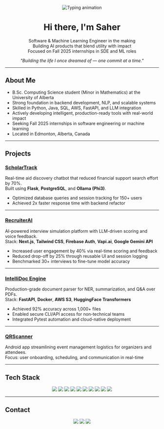 <p align="center">
  <img src="https://readme-typing-svg.demolab.com?font=Fira+Code&weight=500&pause=1000&color=F5F5F5&center=true&vCenter=true&width=500&lines=Hi%2C+I'm+Saher+Afrin+Khan;Software+Engineer+in+Progress;Building+LLM-integrated+tools+with+impact" alt="Typing animation" />
</p>

<h1 align="center">Hi there, I'm Saher</h1>

<p align="center">
   Software & Machine Learning Engineer in the making <br>
   Building AI products that blend utility with impact <br>
   Focused on Fall 2025 internships in SDE and ML roles
</p>

<p align="center"><em>"Building the life I once dreamed of — one commit at a time."</em></p>

---

## About Me

- B.Sc. Computing Science student (Minor in Mathematics) at the University of Alberta  
- Strong foundation in backend development, NLP, and scalable systems  
- Skilled in Python, Java, SQL, AWS, FastAPI, and LLM integration  
- Actively developing intelligent, production-ready tools with real-world impact  
- Seeking Fall 2025 internships in software engineering or machine learning  
- Located in Edmonton, Alberta, Canada

---

## Projects

### [ScholarTrack](https://github.com/saherafr/ScholarTrack)  
Real-time aid discovery chatbot that reduced financial support search effort by 70%.  
Built using **Flask**, **PostgreSQL**, and **Ollama (Phi3)**.  
- Optimized database queries and session tracking for 150+ users  
- Achieved 2x faster response time with backend refactor

---

### [RecruiterAI](https://github.com/saherafr/preppwise)  
AI-powered interview simulation platform with LLM-driven scoring and voice feedback.  
Stack: **Next.js**, **Tailwind CSS**, **Firebase Auth**, **Vapi.ai**, **Google Gemini API**  
- Increased user engagement by 40% via real-time scoring and feedback  
- Reduced drop-off by 25% through reusable UI and session logging  
- Benchmarked 30+ interviews to fine-tune model accuracy

---

### [IntelliDoc Engine](https://github.com/saherafr/intelli-doc-engine)  
Production-grade document parser for NER, summarization, and Q&A over PDFs.  
Stack: **FastAPI**, **Docker**, **AWS S3**, **HuggingFace Transformers**  
- Achieved 92% accuracy across 1,000+ files  
- Enabled secure CLI/API access for non-technical teams  
- Integrated Pytest automation and cloud-native deployment

---

### [QRScanner](https://github.com/saherafr/QRScanner)  
Android app streamlining event management logistics for organizers and attendees.  
Focus: user onboarding, scheduling, and communication in real-time

---

## Tech Stack

<p align="center">
  <img src="https://img.shields.io/badge/Python-3776AB?style=for-the-badge&logo=python&logoColor=white"/>
  <img src="https://img.shields.io/badge/Java-ED8B00?style=for-the-badge&logo=openjdk&logoColor=white"/>
  <img src="https://img.shields.io/badge/TypeScript-3178C6?style=for-the-badge&logo=typescript&logoColor=white"/>
  <img src="https://img.shields.io/badge/Flask-000000?style=for-the-badge&logo=flask"/>
  <img src="https://img.shields.io/badge/FastAPI-009688?style=for-the-badge&logo=fastapi&logoColor=white"/>
  <img src="https://img.shields.io/badge/Docker-2496ED?style=for-the-badge&logo=docker&logoColor=white"/>
  <img src="https://img.shields.io/badge/AWS-232F3E?style=for-the-badge&logo=amazonaws"/>
  <img src="https://img.shields.io/badge/PostgreSQL-336791?style=for-the-badge&logo=postgresql&logoColor=white"/>
  <img src="https://img.shields.io/badge/MongoDB-47A248?style=for-the-badge&logo=mongodb&logoColor=white"/>
  <img src="https://img.shields.io/badge/LLM-Ollama%20%26%20Gemini-6A1B9A?style=for-the-badge"/>
</p>

---

## Contact

<p align="center">
  <a href="https://www.linkedin.com/in/saher-khan-961208216/"><img src="https://img.shields.io/badge/LinkedIn-0077B5?style=for-the-badge&logo=linkedin&logoColor=white"/></a>
  <a href="https://saherkhan.vercel.app/"><img src="https://img.shields.io/badge/Portfolio-Visit-000?style=for-the-badge"/></a>
  <a href="mailto:saherafr@ualberta.ca"><img src="https://img.shields.io/badge/Email-Contact-DD0031?style=for-the-badge&logo=gmail&logoColor=white"/></a>
</p>




<!--
**saherafr/saherafr** is a ✨ _special_ ✨ repository because its `README.md` (this file) appears on your GitHub profile.

Here are some ideas to get you started:

- 🔭 I’m currently working on ...
- 🌱 I’m currently learning ...
- 👯 I’m looking to collaborate on ...
- 🤔 I’m looking for help with ...
- 💬 Ask me about ...
- 📫 How to reach me: ...
- 😄 Pronouns: ...
- ⚡ Fun fact: ...
-->

